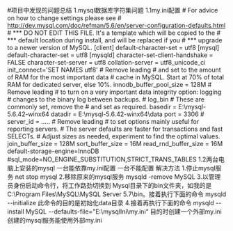 #项目中发现的问题总结
1.mysql数据库字符集问题
 1.1my.ini配置
    # For advice on how to change settings please see
	# http://dev.mysql.com/doc/refman/5.6/en/server-configuration-defaults.html
	# *** DO NOT EDIT THIS FILE. It's a template which will be copied to the
	# *** default location during install, and will be replaced if you
	# *** upgrade to a newer version of MySQL.
	[client]
	default-character-set = utf8
	[mysql]
	default-character-set = utf8
	[mysqld]
	character-set-client-handshake = FALSE
	character-set-server = utf8
	collation-server = utf8_unicode_ci
	init_connect='SET NAMES utf8'
	# Remove leading # and set to the amount of RAM for the most important data
	# cache in MySQL. Start at 70% of total RAM for dedicated server, else 10%.
	innodb_buffer_pool_size = 128M
	# Remove leading # to turn on a very important data integrity option: logging
	# changes to the binary log between backups.
	# log_bin
	# These are commonly set, remove the # and set as required.
	basedir = E:\mysql-5.6.42-winx64
	datadir = E:\mysql-5.6.42-winx64\data
	port = 3306
	# server_id = .....
	# Remove leading # to set options mainly useful for reporting servers.
	# The server defaults are faster for transactions and fast SELECTs.
	# Adjust sizes as needed, experiment to find the optimal values.
	join_buffer_size = 128M
	sort_buffer_size = 16M
	read_rnd_buffer_size = 16M 
	default-storage-engine=InnoDB
	#sql_mode=NO_ENGINE_SUBSTITUTION,STRICT_TRANS_TABLES
 1.2两台电脑上安装的mysql 一台能依靠my.ini配置 一台不能配置
	解决方法 
	1.停止mysql服务 
	  net stop mysql
	2.移除原来的mysql服务 
	  mysqld -remove MySQL
	3.以管理员身份启动命令行，将工作路劲切换到 Mysql目录下的bin文件夹，如我的是 C:\Program 	Files\MySQL\MySQL Server 5.7\bin。接着执行下面的命令
	  mysqld --initialize
	此命令的目的是初始化data目录
    4.接着再执行下面的命令
	mysqld --install MySQL --defaults-file="E:\mysqlIni\my.ini“
    目的时创建一个外部my.ini 创建的mysql服务能使用外部my.ini
